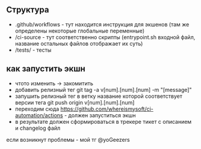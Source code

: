 ## Структура

- .github/workflows - тут находится инструкция для экшенов (там же определены некоторые глобальные переменные)
- /ci-source - тут соответственно скрипты (entrypoint.sh входной файл, название остальных файлов отображает их суть)
- /tests/ - тесты

## как запустить экшн

- чтото изменить -> закомитить
- добавить релизный тег git tag -a v[num].[num].[num] -m "[message]"
- запушить релизный тег в ветку название которой соответствует версии тега git push origin v[num].[num].[num]
- переходим сюда https://github.com/whereismysoft/ci-automation/actions - должен запуститься экшн
- в результате должен сформироваться в трекере тикет с описанием и changelog файл

если возникнут проблемы - мой тг @yoGeezers

